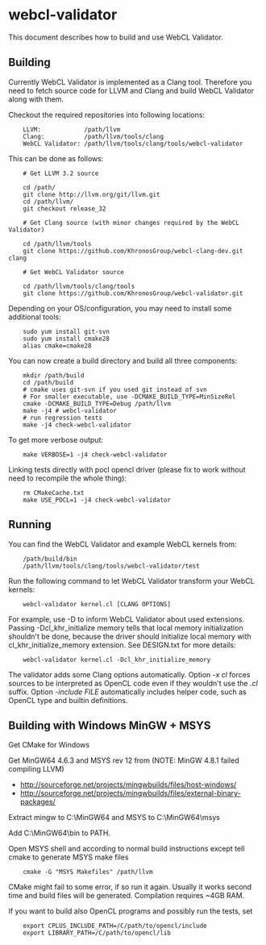 webcl-validator
===============

This document describes how to build and use WebCL Validator.

Building
--------

Currently WebCL Validator is implemented as a Clang tool. Therefore
you need to fetch source code for LLVM and Clang and build WebCL
Validator along with them.

Checkout the required repositories into following locations:

        LLVM:            /path/llvm
        Clang:           /path/llvm/tools/clang
        WebCL Validator: /path/llvm/tools/clang/tools/webcl-validator

This can be done as follows:

        # Get LLVM 3.2 source

        cd /path/
        git clone http://llvm.org/git/llvm.git
        cd /path/llvm/
        git checkout release_32

        # Get Clang source (with minor changes required by the WebCL Validator)
        
        cd /path/llvm/tools
        git clone https://github.com/KhronosGroup/webcl-clang-dev.git clang
        
        # Get WebCL Validator source

        cd /path/llvm/tools/clang/tools
        git clone https://github.com/KhronosGroup/webcl-validator.git

Depending on your OS/configuration, you may need to install some additional tools:

        sudo yum install git-svn
        sudo yum install cmake28
        alias cmake=cmake28

You can now create a build directory and build all three components:

        mkdir /path/build
        cd /path/build
        # cmake uses git-svn if you used git instead of svn
        # For smaller executable, use -DCMAKE_BUILD_TYPE=MinSizeRel
        cmake -DCMAKE_BUILD_TYPE=Debug /path/llvm
        make -j4 # webcl-validator
        # run regression tests
        make -j4 check-webcl-validator

To get more verbose output:

        make VERBOSE=1 -j4 check-webcl-validator

Linking tests directly with pocl opencl driver (please fix to work without need to recompile the whole thing):

        rm CMakeCache.txt
        make USE_POCL=1 -j4 check-webcl-validator

Running
-------

You can find the WebCL Validator and example WebCL kernels from:

        /path/build/bin
        /path/llvm/tools/clang/tools/webcl-validator/test
        
Run the following command to let WebCL Validator transform your WebCL
kernels:

        webcl-validator kernel.cl [CLANG OPTIONS]

For example, use -D to inform WebCL Validator about used
extensions. Passing -Dcl_khr_initialize memory tells that local memory
initialization shouldn't be done, because the driver should initialize
local memory with cl_khr_initialize_memory extension. See DESIGN.txt
for more details:

        webcl-validator kernel.cl -Dcl_khr_initialize_memory

The validator adds some Clang options automatically. Option *-x cl*
forces sources to be interpreted as OpenCL code even if they wouldn't
use the *.cl* suffix. Option *-include FILE* automatically includes
helper code, such as OpenCL type and builtin definitions.


Building with Windows MinGW + MSYS
----------------------------------

Get CMake for Windows

Get MinGW64 4.6.3 and MSYS rev 12 from (NOTE: MinGW 4.8.1 failed compiling LLVM)

* http://sourceforge.net/projects/mingwbuilds/files/host-windows/
* http://sourceforge.net/projects/mingwbuilds/files/external-binary-packages/

Extract mingw to C:\MinGW64 and MSYS to C:\MinGW64\msys 

Add C:\MinGW64\bin to PATH.

Open MSYS shell and according to normal build instructions except tell cmake to generate MSYS make files

        cmake -G "MSYS Makefiles" /path/llvm

CMake might fail to some error, if so run it again. Usually it works second time and build files will be generated. Compilation requires ~4GB RAM.

If you want to build also OpenCL programs and possibly run the tests, set

        export CPLUS_INCLUDE_PATH=/C/path/to/opencl/include
        export LIBRARY_PATH=/C/path/to/opencl/lib


